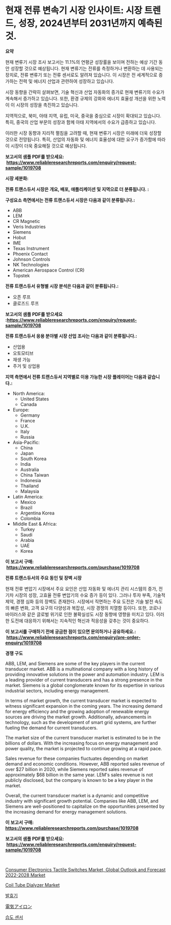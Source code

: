 <p><h1>현재 전류 변속기 시장 인사이트: 시장 트렌드, 성장, 2024년부터 2031년까지 예측된 것.</h1></p><p><strong>요약</strong></p>
<p><p>현재 변류기 시장 조사 보고서는 11.1%의 연평균 성장률을 보이며 전하는 예상 기간 동안 성장할 것으로 예상됩니다. 현재 변류기는 전류를 측정하거나 변환하는 데 사용되는 장치로, 전류 변류기 또는 전류 센서로도 알려져 있습니다. 이 시장은 전 세계적으로 증가하는 전력 및 에너지 산업과 관련하여 성장하고 있습니다.</p><p>시장 동향을 간략히 살펴보면, 기술 혁신과 산업 자동화의 증가로 현재 변류기의 수요가 계속해서 증가하고 있습니다. 또한, 환경 규제의 강화와 에너지 효율성 개선을 위한 노력이 이 시장의 성장을 촉진하고 있습니다.</p><p>지역적으로, 북미, 아태 지역, 유럽, 미국, 중국을 중심으로 시장이 확대되고 있습니다. 특히, 중국의 산업 부문의 성장과 함께 아태 지역에서의 수요가 급증하고 있습니다.</p><p>이러한 시장 동향과 지리적 펼침을 고려할 때, 현재 변류기 시장은 미래에 더욱 성장할 것으로 전망됩니다. 특히, 산업의 자동화 및 에너지 효율성에 대한 요구가 증가함에 따라 이 시장이 더욱 중요해질 것으로 예상됩니다.</p></p>
<p><strong>보고서의 샘플 PDF를 받으세요: &nbsp;<a href="https://www.reliableresearchreports.com/enquiry/request-sample/1019708">https://www.reliableresearchreports.com/enquiry/request-sample/1019708</a></strong></p>
<p><strong>시장 세분화:</strong></p>
<p><strong> 전류 트랜스듀서 시장은 개요, 배포, 애플리케이션 및 지역으로 더 분류됩니다. :</strong></p>
<p><strong>구성요소 측면에서는 전류 트랜스듀서 시장은 다음과 같이 분류됩니다.:</strong></p>
<p><ul><li>ABB</li><li>LEM</li><li>CR Magnetic</li><li>Veris Industries</li><li>Siemens</li><li>Hobut</li><li>IME</li><li>Texas Instrument</li><li>Phoenix Contact</li><li>Johnson Controls</li><li>NK Technologies</li><li>American Aerospace Control (CR)</li><li>Topstek</li></ul></p>
<p><strong> 전류 트랜스듀서 유형별 시장 분석은 다음과 같이 분류됩니다.:</strong></p>
<p><ul><li>오픈 루프</li><li>클로즈드 루프</li></ul></p>
<p><strong>보고서의 샘플 PDF를 받으세요 :<a href="https://www.reliableresearchreports.com/enquiry/request-sample/1019708">https://www.reliableresearchreports.com/enquiry/request-sample/1019708</a></strong></p>
<p><strong> 전류 트랜스듀서 응용 분야별 시장 산업 조사는 다음과 같이 분류됩니다.:</strong></p>
<p><ul><li>산업용</li><li>오토모티브</li><li>재생 가능</li><li>주거 및 상업용</li></ul></p>
<p><strong>지역 측면에서 전류 트랜스듀서 지역별로 이용 가능한 시장 플레이어는 다음과 같습니다.:</strong></p>
<p><ul>
    <li>
        North America:
        <ul>
            <li>United States</li>
            <li>Canada</li>
        </ul>
    </li>
    <li>
        Europe:
        <ul>
            <li>Germany</li>
            <li>France</li>
            <li>U.K.</li>
            <li>Italy</li>
            <li>Russia</li>
        </ul>
    </li>
    <li>
        Asia-Pacific:
        <ul>
            <li>China</li>
            <li>Japan</li>
            <li>South Korea</li>
            <li>India</li>
            <li>Australia</li>
            <li>China Taiwan</li>
            <li>Indonesia</li>
            <li>Thailand</li>
            <li>Malaysia</li>
        </ul>
    </li>
    <li>
        Latin America:
        <ul>
            <li>Mexico</li>
            <li>Brazil</li>
            <li>Argentina Korea</li>
            <li>Colombia</li>
        </ul>
    </li>
    <li>
        Middle East & Africa:
        <ul>
            <li>Turkey</li>
            <li>Saudi</li>
            <li>Arabia</li>
            <li>UAE</li>
            <li>Korea</li>
        </ul>
    </li>
    </ul></p>
<p><strong>이 보고서 구매: &nbsp;<a href="https://www.reliableresearchreports.com/purchase/1019708">https://www.reliableresearchreports.com/purchase/1019708</a></strong></p>
<p><strong>전류 트랜스듀서의 주요 동인 및 장벽 시장</strong></p>
<p><p>현재 전류 변압기 시장에서 주요 요인은 산업 자동화 및 에너지 관리 시스템의 증가, 전기차 시장의 성장, 고효율 전류 변압기의 수요 증가 등이 있다. 그러나 투자 부족, 기술적 제약, 경쟁 심화 등의 장벽도 존재한다. 시장에서 직면하는 주요 도전은 기술 발전 속도의 빠른 변화, 고객 요구의 다양성과 복잡성, 시장 경쟁의 치열함 등이다. 또한, 코로나 바이러스와 같은 글로벌 위기로 인한 불확실성도 시장 동향에 영향을 미치고 있다. 이러한 도전에 대응하기 위해서는 지속적인 혁신과 적응성을 갖추는 것이 중요하다.</p></p>
<p><strong>이 보고서를 구매하기 전에 궁금한 점이 있으면 문의하거나 공유하세요.: &nbsp;<a href="https://www.reliableresearchreports.com/enquiry/pre-order-enquiry/1019708">https://www.reliableresearchreports.com/enquiry/pre-order-enquiry/1019708</a></strong></p>
<p><strong>경쟁 구도</strong></p>
<p><p>ABB, LEM, and Siemens are some of the key players in the current transducer market. ABB is a multinational company with a long history of providing innovative solutions in the power and automation industry. LEM is a leading provider of current transducers and has a strong presence in the market. Siemens is a global conglomerate known for its expertise in various industrial sectors, including energy management.</p><p>In terms of market growth, the current transducer market is expected to witness significant expansion in the coming years. The increasing demand for energy efficiency and the growing adoption of renewable energy sources are driving the market growth. Additionally, advancements in technology, such as the development of smart grid systems, are further fueling the demand for current transducers.</p><p>The market size of the current transducer market is estimated to be in the billions of dollars. With the increasing focus on energy management and power quality, the market is projected to continue growing at a rapid pace.</p><p>Sales revenue for these companies fluctuates depending on market demand and economic conditions. However, ABB reported sales revenue of over $27 billion in 2020, while Siemens reported sales revenue of approximately $68 billion in the same year. LEM's sales revenue is not publicly disclosed, but the company is known to be a key player in the market.</p><p>Overall, the current transducer market is a dynamic and competitive industry with significant growth potential. Companies like ABB, LEM, and Siemens are well-positioned to capitalize on the opportunities presented by the increasing demand for energy management solutions.</p></p>
<p><strong>이 보고서 구매: &nbsp; <a href="https://www.reliableresearchreports.com/purchase/1019708">https://www.reliableresearchreports.com/purchase/1019708</a></strong></p>
<p><strong>보고서의 샘플 PDF를 받으세요: &nbsp;<a href="https://www.reliableresearchreports.com/enquiry/request-sample/1019708">https://www.reliableresearchreports.com/enquiry/request-sample/1019708</a></strong><strong></strong></p>
<p>&nbsp;</p>
<p><p><a href="https://view.publitas.com/reportprime-1/consumer-electronics-tactile-switches-market-global-outlook-and-forecast-2022-2028-market-size-market-share-and-global-market-analysis-report-2023-2030/">Consumer Electronics Tactile Switches Market, Global Outlook and Forecast 2022-2028 Market</a></p><p><a href="https://fuschia-pecorino-a6d.notion.site/Coil-Tube-Dialyzer-Market-Size-Focuses-on-Market-Dynamics-In-Depth-Analysis-and-Future-Projections--d877e7260a164b5ba5ffcf73ee15ffb5">Coil Tube Dialyzer Market</a></p><p><a href="https://github.com/vsn7qpua81q/Market-Research-Report-List-1/blob/main/1971049187765.md">발효기</a></p><p><a href="https://github.com/xnljig2898992/Market-Research-Report-List-1/blob/main/3412860187829.md">電気アイロン</a></p><p><a href="https://github.com/trmesnao7959541/Market-Research-Report-List-1/blob/main/8791212187764.md">습도 센서</a></p></p>